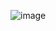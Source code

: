![image](https://github.com/ikhsanurasidb/TemperatureConversions/assets/151383202/18abd575-6271-446b-862e-546c78bab554)
